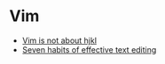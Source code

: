 # Vim

- [Vim is not about hjkl](https://sandymaguire.me/blog/vim-is-not-about-hjkl/)
- [Seven habits of effective text editing](https://www.moolenaar.net/habits.html)
